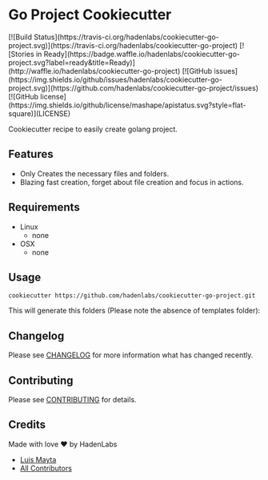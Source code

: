 # Go Project Cookiecutter

<span class="badges" align="center">
[![Build Status](https://travis-ci.org/hadenlabs/cookiecutter-go-project.svg)](https://travis-ci.org/hadenlabs/cookiecutter-go-project)
[![Stories in Ready](https://badge.waffle.io/hadenlabs/cookiecutter-go-project.svg?label=ready&title=Ready)](http://waffle.io/hadenlabs/cookiecutter-go-project)
[![GitHub issues](https://img.shields.io/github/issues/hadenlabs/cookiecutter-go-project.svg)](https://github.com/hadenlabs/cookiecutter-go-project/issues)
[![GitHub license](https://img.shields.io/github/license/mashape/apistatus.svg?style=flat-square)](LICENSE)
</span>

Cookiecutter recipe to easily create golang project.

## Features

  * Only Creates the necessary files and folders.
  * Blazing fast creation, forget about file creation and focus in actions.


## Requirements

 - Linux
   - none
 - OSX
   - none

## Usage

    cookiecutter https://github.com/hadenlabs/cookiecutter-go-project.git


This will generate this folders (Please note the absence of templates folder):


## Changelog

Please see [CHANGELOG](CHANGELOG.md) for more information what has changed recently.

## Contributing

Please see [CONTRIBUTING](CONTRIBUTING.md) for details.

## Credits

Made with love :heart: by HadenLabs

- [Luis Mayta][link-luis]
- [All Contributors][link-contributors]


<!-- Other -->

[link-cookiecutter]: https://www.cookiecutter.com
[link-luis]: https://github.com/luismayta
[link-contributors]: contributors
